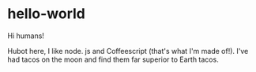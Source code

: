 # hello-world

Hi humans! 

Hubot here, I like node. js and Coffeescript (that's what I'm made of!).
I've had tacos on the moon and find them far superior to Earth tacos.
